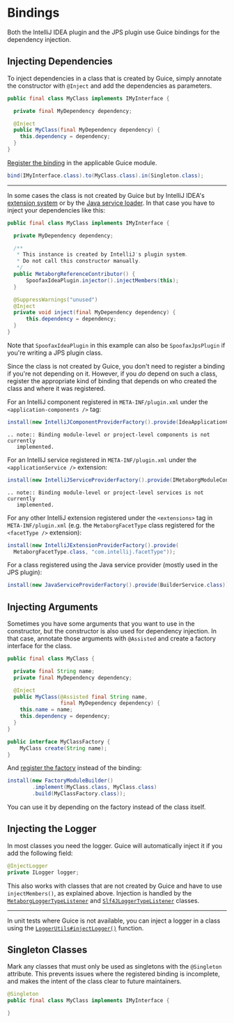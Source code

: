 # Bindings
Both the IntelliJ IDEA plugin and the JPS plugin use Guice bindings for the
dependency injection.



## Injecting Dependencies
To inject dependencies in a class that is created by Guice, simply annotate
the constructor with `@Inject` and add the dependencies as parameters.

```java
public final class MyClass implements IMyInterface {

  private final MyDependency dependency;

  @Inject
  public MyClass(final MyDependency dependency) {
    this.dependency = dependency;
  }
}
```

[Register the binding][1] in the applicable Guice module.

```java
bind(IMyInterface.class).to(MyClass.class).in(Singleton.class);
```

---

In some cases the class is not created by Guice but by IntelliJ IDEA's
[extension system][6] or by the [Java service loader][7]. In that case you have
to inject your dependencies like this:

```java
public final class MyClass implements IMyInterface {

  private MyDependency dependency;

  /**
   * This instance is created by IntelliJ's plugin system.
   * Do not call this constructor manually.
   */
  public MetaborgReferenceContributor() {
      SpoofaxIdeaPlugin.injector().injectMembers(this);
  }

  @SuppressWarnings("unused")
  @Inject
  private void inject(final MyDependency dependency) {
      this.dependency = dependency;
  }
}
```

Note that `SpoofaxIdeaPlugin` in this example can also be `SpoofaxJpsPlugin`
if you're writing a JPS plugin class.

Since the class is not created by Guice, you don't need to register a binding
if you're not depending on it. However, if you _do_ depend on such a class,
register the appropriate kind of binding that depends on who created the
class and where it was registered.


For an IntelliJ component registered in `META-INF/plugin.xml` under the
`<application-components />` tag:

```java
install(new IntelliJComponentProviderFactory().provide(IdeaApplicationComponent.class));
```

```eval_rst
.. note:: Binding module-level or project-level components is not currently
   implemented.
```

For an IntelliJ service registered in `META-INF/plugin.xml` under the
`<applicationService />` extension:

```java
install(new IntelliJServiceProviderFactory().provide(IMetaborgModuleConfig.class));
```

```eval_rst
.. note:: Binding module-level or project-level services is not currently
   implemented.
```

For any other IntelliJ extension registered under the `<extensions>` tag
in `META-INF/plugin.xml` (e.g. the `MetaborgFacetType` class registered for the
`<facetType />` extension):

```java
install(new IntelliJExtensionProviderFactory().provide(
  MetaborgFacetType.class, "com.intellij.facetType"));
```

For a class registered using the Java service provider (mostly used in the JPS
plugin):

```java
install(new JavaServiceProviderFactory().provide(BuilderService.class));
```



## Injecting Arguments
Sometimes you have some arguments that you want to use in the constructor,
but the constructor is also used for dependency injection. In that case,
annotate those arguments with `@Assisted` and create a factory interface
for the class.

```java
public final class MyClass {

  private final String name;
  private final MyDependency dependency;

  @Inject
  public MyClass(@Assisted final String name,
                 final MyDependency dependency) {
    this.name = name;
    this.dependency = dependency;
  }
}

public interface MyClassFactory {
    MyClass create(String name);
}
```

And [register the factory][2] instead of the binding:

```java
install(new FactoryModuleBuilder()
        .implement(MyClass.class, MyClass.class)
        .build(MyClassFactory.class));
```

You can use it by depending on the factory instead of the class itself.



## Injecting the Logger
In most classes you need the logger. Guice will automatically inject it if
you add the following field:

```java
@InjectLogger
private ILogger logger;
```

This also works with classes that are not created by Guice and have to use
`injectMembers()`, as explained above. Injection is handled by the
[`MetaborgLoggerTypeListener`][3] and [`Slf4JLoggerTypeListener`][4] classes.

---

In unit tests where Guice is not available, you can inject a logger in a class
using the [`LoggerUtils#injectLogger()`][5] function.


## Singleton Classes
Mark any classes that must only be used as singletons with the `@Singleton`
attribute. This prevents issues where the registered binding is incomplete,
and makes the intent of the class clear to future maintainers.

```java
@Singleton
public final class MyClass implements IMyInterface {

}
```



[1]: https://github.com/google/guice/wiki/Bindings
[2]: https://github.com/google/guice/wiki/AssistedInject
[3]: https://github.com/metaborg/spoofax-intellij/blob/develop/org.metaborg.intellij/src/main/java/org/metaborg/intellij/logging/MetaborgLoggerTypeListener.java
[4]: https://github.com/metaborg/spoofax-intellij/blob/develop/org.metaborg.intellij/src/main/java/org/metaborg/intellij/logging/Slf4JLoggerTypeListener.java
[5]: https://github.com/metaborg/spoofax-intellij/blob/develop/org.metaborg.intellij/src/main/java/org/metaborg/intellij/logging/LoggerUtils.java
[6]: http://www.jetbrains.org/intellij/sdk/docs/basics/plugin_structure/plugin_extensions_and_extension_points.html
[7]: https://docs.oracle.com/javase/7/docs/api/java/util/ServiceLoader.html
